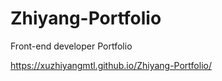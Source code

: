 # Zhiyang-Portfolio
Front-end developer Portfolio

https://xuzhiyangmtl.github.io/Zhiyang-Portfolio/
